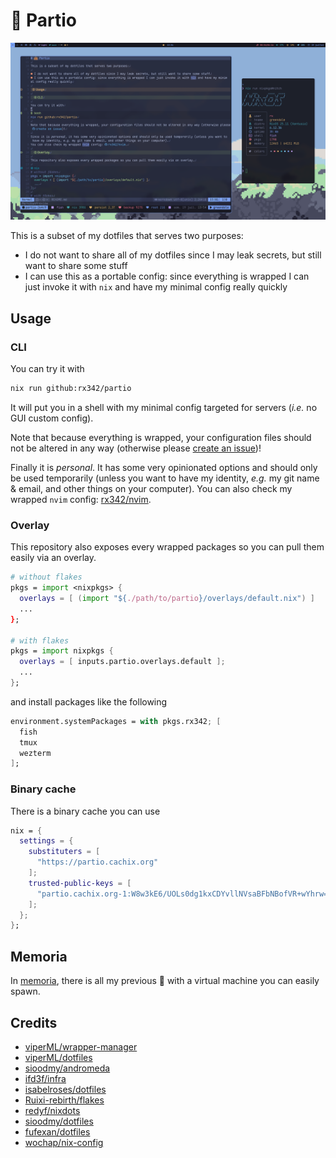# 👜 Partio

![what you could have right now by using partio](./memoria/cat-in-clouds/screenshot.png)

This is a subset of my dotfiles that serves two purposes:

- I do not want to share all of my dotfiles since I may leak secrets, but still want to share some stuff
- I can use this as a portable config: since everything is wrapped I can just invoke it with `nix` and have my minimal config really quickly

## Usage

### CLI

You can try it with

```bash
nix run github:rx342/partio
```

It will put you in a shell with my minimal config targeted for servers (_i.e._ no GUI custom config).

Note that because everything is wrapped, your configuration files should not be altered in any way (otherwise please [create an issue](https://github.com/rx342/partio/issues))!

Finally it is _personal_.
It has some very opinionated options and should only be used temporarily (unless you want to have my identity, _e.g._ my git name & email, and other things on your computer).
You can also check my wrapped `nvim` config: [rx342/nvim](https://github.com/rx342/nvim).

### Overlay

This repository also exposes every wrapped packages so you can pull them easily via an overlay.

```nix
# without flakes
pkgs = import <nixpkgs> {
  overlays = [ (import "${./path/to/partio}/overlays/default.nix") ]
  ...
};

# with flakes
pkgs = import nixpkgs {
  overlays = [ inputs.partio.overlays.default ];
  ...
};
```

and install packages like the following

```nix
environment.systemPackages = with pkgs.rx342; [
  fish
  tmux
  wezterm
];
```

### Binary cache

There is a binary cache you can use

```nix
nix = {
  settings = {
    substituters = [
      "https://partio.cachix.org"
    ];
    trusted-public-keys = [
      "partio.cachix.org-1:W8w3kE6/UOLs0dg1kxCDYvllNVsaBFbNBofVR+wYhrw="
    ];
  };
};
```

## Memoria

In [memoria](./memoria), there is all my previous 🍙 with a virtual machine you can easily spawn.

## Credits

- [viperML/wrapper-manager](https://github.com/viperML/wrapper-manager)
- [viperML/dotfiles](https://github.com/viperML/dotfiles)
- [sioodmy/andromeda](https://github.com/sioodmy/andromeda/tree/main)
- [ifd3f/infra](https://github.com/ifd3f/infra)
- [isabelroses/dotfiles](https://github.com/isabelroses/dotfiles)
- [Ruixi-rebirth/flakes](https://github.com/Ruixi-rebirth/flakes)
- [redyf/nixdots](https://github.com/redyf/nixdots)
- [sioodmy/dotfiles](https://github.com/sioodmy/dotfiles)
- [fufexan/dotfiles](https://github.com/fufexan/dotfiles)
- [wochap/nix-config](https://github.com/wochap/nix-config)
